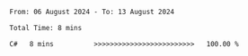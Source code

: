 <!--START_SECTION:waka-->

```txt
From: 06 August 2024 - To: 13 August 2024

Total Time: 8 mins

C#   8 mins          >>>>>>>>>>>>>>>>>>>>>>>>>   100.00 %
```

<!--END_SECTION:waka-->
